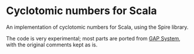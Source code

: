 Cyclotomic numbers for Scala
============================

An implementation of cyclotomic numbers for Scala, using the Spire library.

The code is very experimental; most parts are ported from [GAP System](http://www.gap-system.org/Gap3/gap3.html),
with the original comments kept as is.